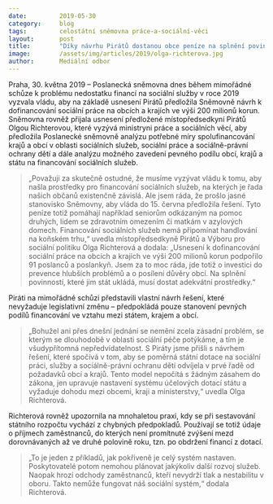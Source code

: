 ```yaml
---
date:         2019-05-30
category:     blog
tags:         celostátní sněmovna práce-a-sociální-věci
layout:       post
title:        "Díky návrhu Pirátů dostanou obce peníze na splnění povinností, které jim stát ukládá"
image:        /assets/img/articles/2019/olga-richterova.jpg
author:       Mediální odbor
---
```



Praha, 30. května 2019 – Poslanecká sněmovna dnes během mimořádné schůze k problému nedostatku financí na sociální služby v roce 2019 vyzvala vládu, aby na základě usnesení Pirátů předložila Sněmovně návrh k dofinancování sociální práce na obcích a krajích ve výši 200 milionů korun. Sněmovna rovněž přijala usnesení předložené místopředsedkyní Pirátů Olgou Richterovou, které vyzývá ministryni práce a sociálních věcí, aby předložila Poslanecké sněmovně analýzu potřebné míry spolufinancování krajů a obcí v oblasti sociálních služeb, sociální práce a sociálně-právní ochrany dětí a dále analýzu možného zavedení pevného podílu obcí, krajů a státu na financování sociálních služeb.

> „Považuji za skutečně ostudné, že musíme vyzývat vládu k tomu, aby našla prostředky pro financování sociálních služeb, na kterých je řada našich občanů existenčně závislá. Ale jsem ráda, že prošlo jasné stanovisko Sněmovny, aby vláda do 15. června předložila řešení. Tyto peníze totiž pomáhají například seniorům odkázaným na pomoc druhých, lidem se zdravotním omezením či matkám v azylových domech. Financování sociálních služeb nemá připomínat handlování na koňském trhu,“ uvedla místopředsedkyně Pirátů a Výboru pro sociální politiku Olga Richterová a dodala: „Usnesení k dofinancování sociální práce na obcích a krajích ve výši 200 milionů korun podpořilo 91 poslanců a poslankyň. Jsem za to moc ráda, jde totiž o investici do prevence hlubších problémů a o posílení důvěry obcí. Na splnění povinností, které jim stát ukládá, musí dostat adekvátní prostředky.“

Piráti na mimořádné schůzi představili vlastní návrh řešení, které nevyžaduje legislativní změnu – předpokládá pouze stanovení pevných podílů financování ve vztahu mezi státem, krajem a obcí. 

> „Bohužel ani přes dnešní jednání se nemění zcela zásadní problém, se kterým se dlouhodobě v oblasti sociální péče potýkáme, a tím je všudypřítomná nepředvídatelnost. S Piráty jsme přišli s návrhem řešení, které spočívá v tom, aby se poměrná státní dotace na sociální práci, služby a sociálně-právní ochranu dětí odvíjela v prvé řadě od požadavků obcí a krajů. Tento model nepočítá s žádným zásahem do zákona, jen upravuje nastavení systému účelových dotací státu a vyžaduje dohodu mezi obcemi, kraji a ministerstvy,“ uvedla Olga Richterová.

Richterová rovněž upozornila na mnohaletou praxi, kdy se při sestavování státního rozpočtu vychází z chybných předpokladů. Používají se totiž údaje o příjmech zaměstnanců, do kterých není promítnuté zvýšení mezd dorovnávaných až ve druhé polovině roku, tzn. po obdržení financí z dotací. 

> „To je jeden z příkladů, jak pokřiveně je celý systém nastaven. Poskytovatelé potom nemohou plánovat jakýkoliv další rozvoj služeb. Naopak hrozí odchody zaměstnanců, kteří nevydrží tlak a nestabilitu v oboru. Takto nemůže fungovat náš sociální systém,“ dodala Richterová.
